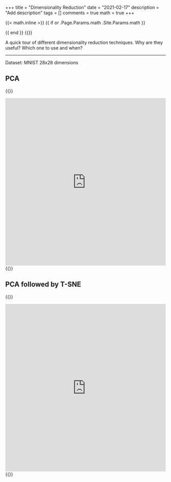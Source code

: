 +++
title = "Dimensionality Reduction"
date = "2021-02-17"
description = "Add description"
tags = []
comments = true
math = true
+++

{{< math.inline >}}
{{ if or .Page.Params.math .Site.Params.math }}
<!-- KaTeX -->
<link rel="stylesheet" href="https://cdn.jsdelivr.net/npm/katex@0.10.1/dist/katex.min.css" integrity="sha384-dbVIfZGuN1Yq7/1Ocstc1lUEm+AT+/rCkibIcC/OmWo5f0EA48Vf8CytHzGrSwbQ" crossorigin="anonymous">
<script defer src="https://cdn.jsdelivr.net/npm/katex@0.10.1/dist/katex.min.js" integrity="sha384-2BKqo+exmr9su6dir+qCw08N2ZKRucY4PrGQPPWU1A7FtlCGjmEGFqXCv5nyM5Ij" crossorigin="anonymous"></script>
<script defer src="https://cdn.jsdelivr.net/npm/katex@0.10.1/dist/contrib/auto-render.min.js" integrity="sha384-kWPLUVMOks5AQFrykwIup5lo0m3iMkkHrD0uJ4H5cjeGihAutqP0yW0J6dpFiVkI" crossorigin="anonymous" onload="renderMathInElement(document.body);"></script>
{{ end }}
{{</ math.inline >}}

A quick tour of different dimensionality reduction techniques. Why are they useful? Which one to use and when?

---

Dataset: MNIST 28x28 dimensions

## PCA
{{<rawhtml>}}
<iframe id="igraph" scrolling="no" style="border:none;" seamless="seamless" src="https://plotly.com/~Yann21/1.embed" height="525" width="100%"></iframe>
{{</rawhtml>}}

## PCA followed by T-SNE
{{<rawhtml>}}
<iframe id="igraph" scrolling="no" style="border:none;" seamless="seamless" src="https://plotly.com/~Yann21/8.embed" height="525" width="100%"></iframe>
{{</rawhtml>}}
